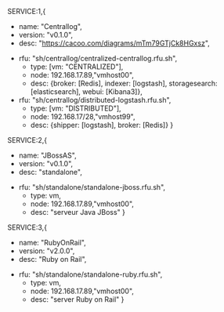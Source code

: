 SERVICE:1,{ 
- name: "Centrallog", 
- version: "v0.1.0",
- desc: "https://cacoo.com/diagrams/mTm79GTjCk8HGxsz",
+ rfu: "sh/centrallog/centralized-centrallog.rfu.sh",
   + type: [vm: "CENTRALIZED"],
   + node: 192.168.17.89,"vmhost00",
   + desc: {broker: [Redis], indexer: [logstash], storagesearch: [elasticsearch], webui: [Kibana3]},
+ rfu: "sh/centrallog/distributed-logstash.rfu.sh",
   + type: [vm: "DISTRIBUTED"],
   + node: 192.168.17/28,"vmhost99",
   + desc: {shipper: [logstash], broker: [Redis]}
}

SERVICE:2,{
- name: "JBossAS", 
- version: "v0.1.0",
- desc: "standalone",
+ rfu: "sh/standalone/standalone-jboss.rfu.sh",
   + type: vm,
   + node: 192.168.17.89,"vmhost00",
   + desc: "serveur Java JBoss"
}

SERVICE:3,{
- name: "RubyOnRail", 
- version: "v2.0.0",
- desc: "Ruby on Rail",
+ rfu: "sh/standalone/standalone-ruby.rfu.sh",
   + type: vm,
   + node: 192.168.17.89,"vmhost00",
   + desc: "server Ruby on Rail"
}
